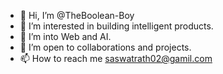 - 👋 Hi, I’m @TheBoolean-Boy
- 👀 I’m interested in building intelligent products.
- 🌱 I’m into Web and AI.
- 💞️ I’m open to collaborations and projects.
- 📫 How to reach me saswatrath02@gamil.com

<!---
TheBoolean-Boy/TheBoolean-Boy is a ✨ special ✨ repository because its `README.md` (this file) appears on your GitHub profile.
You can click the Preview link to take a look at your changes.
--->
